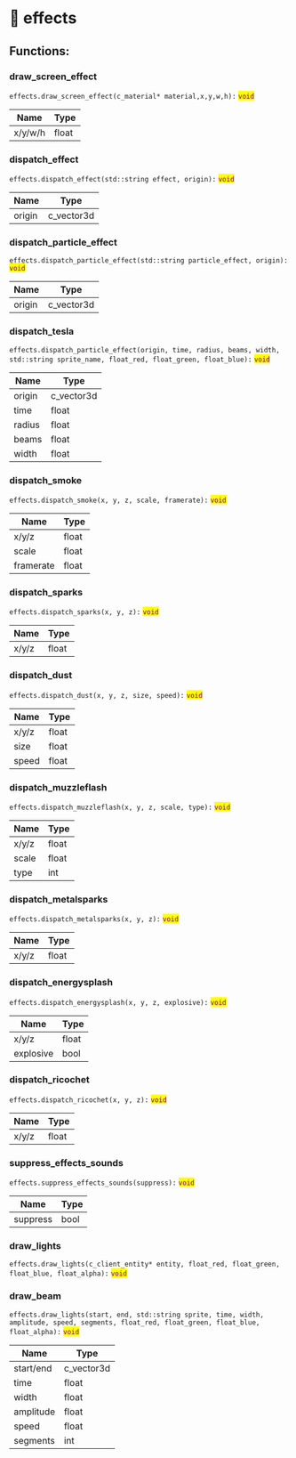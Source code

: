 # 🤺 effects

## Functions:

### draw\_screen\_effect

`effects.draw_screen_effect(c_material* material,x,y,w,h):` <mark style="color:purple;">`void`</mark>

| Name    | Type  |
| ------- | ----- |
| x/y/w/h | float |

### dispatch\_effect

`effects.dispatch_effect(std::string effect, origin):` <mark style="color:purple;">`void`</mark>

| Name   | Type        |
| ------ | ----------- |
| origin | c\_vector3d |

### dispatch\_particle\_effect

`effects.dispatch_particle_effect(std::string particle_effect, origin):` <mark style="color:purple;">`void`</mark>

| Name   | Type        |
| ------ | ----------- |
| origin | c\_vector3d |

### dispatch\_tesla

`effects.dispatch_particle_effect(origin, time, radius, beams, width, std::string sprite_name, float_red, float_green, float_blue):` <mark style="color:purple;">`void`</mark>

| Name   | Type        |
| ------ | ----------- |
| origin | c\_vector3d |
| time   | float       |
| radius | float       |
| beams  | float       |
| width  | float       |

### dispatch\_smoke

`effects.dispatch_smoke(x, y, z, scale, framerate):` <mark style="color:purple;">`void`</mark>

| Name      | Type  |
| --------- | ----- |
| x/y/z     | float |
| scale     | float |
| framerate | float |

### dispatch\_sparks

`effects.dispatch_sparks(x, y, z):` <mark style="color:purple;">`void`</mark>

| Name  | Type  |
| ----- | ----- |
| x/y/z | float |

### dispatch\_dust

`effects.dispatch_dust(x, y, z, size, speed):` <mark style="color:purple;">`void`</mark>

| Name  | Type  |
| ----- | ----- |
| x/y/z | float |
| size  | float |
| speed | float |

### dispatch\_muzzleflash

`effects.dispatch_muzzleflash(x, y, z, scale, type):` <mark style="color:purple;">`void`</mark>

| Name  | Type  |
| ----- | ----- |
| x/y/z | float |
| scale | float |
| type  | int   |

### dispatch\_metalsparks

`effects.dispatch_metalsparks(x, y, z):` <mark style="color:purple;">`void`</mark>

| Name  | Type  |
| ----- | ----- |
| x/y/z | float |

### dispatch\_energysplash

`effects.dispatch_energysplash(x, y, z, explosive):` <mark style="color:purple;">`void`</mark>

| Name      | Type  |
| --------- | ----- |
| x/y/z     | float |
| explosive | bool  |

### dispatch\_ricochet

`effects.dispatch_ricochet(x, y, z):` <mark style="color:purple;">`void`</mark>

| Name  | Type  |
| ----- | ----- |
| x/y/z | float |

### suppress\_effects\_sounds

`effects.suppress_effects_sounds(suppress):` <mark style="color:purple;">`void`</mark>

| Name     | Type |
| -------- | ---- |
| suppress | bool |

### draw\_lights

`effects.draw_lights(c_client_entity* entity, float_red, float_green, float_blue, float_alpha):` <mark style="color:purple;">`void`</mark>

### draw\_beam

`effects.draw_lights(start, end, std::string sprite, time, width, amplitude, speed, segments, float_red, float_green, float_blue, float_alpha):` <mark style="color:purple;">`void`</mark>

| Name      | Type        |
| --------- | ----------- |
| start/end | c\_vector3d |
| time      | float       |
| width     | float       |
| amplitude | float       |
| speed     | float       |
| segments  | int         |
